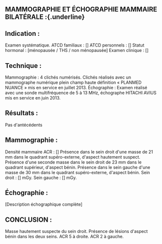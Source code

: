 ## MAMMOGRAPHIE ET ÉCHOGRAPHIE MAMMAIRE BILATÉRALE :{.underline}

## Indication :
Examen systématique.
ATCD familiaux : []
ATCD personnels : []
Statut hormonal : [ménopausée / THS / non ménopausée]
Examen clinique : []

## Technique :
Mammographie : 4 clichés numérisés. Clichés réalisés avec un mammographe numérique plein champ haute définition « PLANMED NUANCE » mis en service en juillet 2013.
Échographie : Examen réalisé avec une sonde multifréquence de 5 à 13 MHz, échographe HITACHI AVIUS mis en service en juin 2013.

## Résultats :
Pas d'antécédents

## Mammographie :
Densité mammaire ACR : []
Présence dans le sein droit d'une masse de 21 mm dans le quadrant supéro-externe, d'aspect hautement suspect.
Présence d'une seconde masse dans le sein droit de 23 mm dans le quadrant supérieur, d'aspect bénin.
Présence dans le sein gauche d'une masse de 30 mm dans le quadrant supéro-externe, d'aspect bénin.
Sein droit : [] mGy. Sein gauche : [] mGy.

## Échographie :
[Description échographique complète]

## CONCLUSION :
Masse hautement suspecte du sein droit. Présence de lésions d'aspect bénin dans les deux seins.
ACR 5 à droite.
ACR 2 à gauche.
